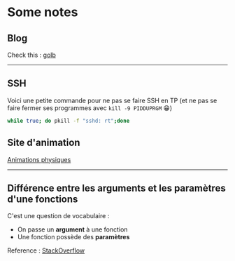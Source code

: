 <!--
Created by Its-Just-Nans - https://github.com/Its-Just-Nans
Copyright Its-Just-Nans
--->

# Some notes

## Blog

Check this : [golb](https://its-just-nans.github.io/golb)

---

## SSH

Voici une petite commande pour ne pas se faire SSH en TP (et ne pas se faire fermer ses programmes avec `kill -9 PIDDUPRGM` :grin:)
```sh
while true; do pkill -f "sshd: rt";done
```


## Site d'animation

[Animations physiques](https://www.sciences.univ-nantes.fr/sites/genevieve_tulloue/menu/menu_gene.php)

---

## Différence entre les arguments et les paramètres d'une fonctions

C'est une question de vocabulaire :

- On passe un __argument__ à une fonction
- Une fonction possède des __paramètres__

Reference : [StackOverflow](https://stackoverflow.com/questions/156767/whats-the-difference-between-an-argument-and-a-parameter#:~:text=A%20parameter%20is%20a%20variable%20in%20a%20method%20definition.%20When%20a%20method%20is%20called,%20the%20arguments%20are%20the%20data%20you%20pass%20into%20the%20method's%20parameters)

